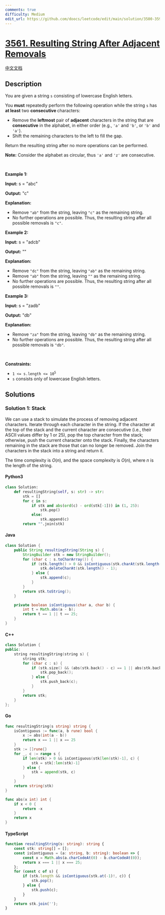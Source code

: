 ```yaml
---
comments: true
difficulty: Medium
edit_url: https://github.com/doocs/leetcode/edit/main/solution/3500-3599/3561.Resulting%20String%20After%20Adjacent%20Removals/README_EN.md
---
```


<!-- problem:start -->

# [3561. Resulting String After Adjacent Removals](https://leetcode.com/problems/resulting-string-after-adjacent-removals)

[中文文档](/solution/3500-3599/3561.Resulting%20String%20After%20Adjacent%20Removals/README.md)

## Description

<!-- description:start -->

<p>You are given a string <code>s</code> consisting of lowercase English letters.</p>

<p>You <strong>must</strong> repeatedly perform the following operation while the string <code>s</code> has <strong>at least</strong> two <strong>consecutive </strong>characters:</p>

<ul>
	<li>Remove the <strong>leftmost</strong> pair of <strong>adjacent</strong> characters in the string that are <strong>consecutive</strong> in the alphabet, in either order (e.g., <code>&#39;a&#39;</code> and <code>&#39;b&#39;</code>, or <code>&#39;b&#39;</code> and <code>&#39;a&#39;</code>).</li>
	<li>Shift the remaining characters to the left to fill the gap.</li>
</ul>

<p>Return the resulting string after no more operations can be performed.</p>

<p><strong>Note:</strong> Consider the alphabet as circular, thus <code>&#39;a&#39;</code> and <code>&#39;z&#39;</code> are consecutive.</p>

<p>&nbsp;</p>
<p><strong class="example">Example 1:</strong></p>

<div class="example-block">
<p><strong>Input:</strong> <span class="example-io">s = &quot;abc&quot;</span></p>

<p><strong>Output:</strong> <span class="example-io">&quot;c&quot;</span></p>

<p><strong>Explanation:</strong></p>

<ul>
	<li>Remove <code>&quot;ab&quot;</code> from the string, leaving <code>&quot;c&quot;</code> as the remaining string.</li>
	<li>No further operations are possible. Thus, the resulting string after all possible removals is <code>&quot;c&quot;</code>.</li>
</ul>
</div>

<p><strong class="example">Example 2:</strong></p>

<div class="example-block">
<p><strong>Input:</strong> <span class="example-io">s = &quot;adcb&quot;</span></p>

<p><strong>Output:</strong> <span class="example-io">&quot;&quot;</span></p>

<p><strong>Explanation:</strong></p>

<ul>
	<li>Remove <code>&quot;dc&quot;</code> from the string, leaving <code>&quot;ab&quot;</code> as the remaining string.</li>
	<li>Remove <code>&quot;ab&quot;</code> from the string, leaving <code>&quot;&quot;</code> as the remaining string.</li>
	<li>No further operations are possible. Thus, the resulting string after all possible removals is <code>&quot;&quot;</code>.</li>
</ul>
</div>

<p><strong class="example">Example 3:</strong></p>

<div class="example-block">
<p><strong>Input:</strong> <span class="example-io">s = &quot;zadb&quot;</span></p>

<p><strong>Output:</strong> <span class="example-io">&quot;db&quot;</span></p>

<p><strong>Explanation:</strong></p>

<ul>
	<li>Remove <code>&quot;za&quot;</code> from the string, leaving <code>&quot;db&quot;</code> as the remaining string.</li>
	<li>No further operations are possible. Thus, the resulting string after all possible removals is <code>&quot;db&quot;</code>.</li>
</ul>
</div>

<p>&nbsp;</p>
<p><strong>Constraints:</strong></p>

<ul>
	<li><code>1 &lt;= s.length &lt;= 10<sup>5</sup></code></li>
	<li><code>s</code> consists only of lowercase English letters.</li>
</ul>

<!-- description:end -->

## Solutions

<!-- solution:start -->

### Solution 1: Stack

We can use a stack to simulate the process of removing adjacent characters. Iterate through each character in the string. If the character at the top of the stack and the current character are consecutive (i.e., their ASCII values differ by 1 or 25), pop the top character from the stack; otherwise, push the current character onto the stack. Finally, the characters remaining in the stack are those that can no longer be removed. Join the characters in the stack into a string and return it.

The time complexity is $O(n)$, and the space complexity is $O(n)$, where $n$ is the length of the string.

<!-- tabs:start -->

#### Python3

```python
class Solution:
    def resultingString(self, s: str) -> str:
        stk = []
        for c in s:
            if stk and abs(ord(c) - ord(stk[-1])) in (1, 25):
                stk.pop()
            else:
                stk.append(c)
        return "".join(stk)
```

#### Java

```java
class Solution {
    public String resultingString(String s) {
        StringBuilder stk = new StringBuilder();
        for (char c : s.toCharArray()) {
            if (stk.length() > 0 && isContiguous(stk.charAt(stk.length() - 1), c)) {
                stk.deleteCharAt(stk.length() - 1);
            } else {
                stk.append(c);
            }
        }
        return stk.toString();
    }

    private boolean isContiguous(char a, char b) {
        int t = Math.abs(a - b);
        return t == 1 || t == 25;
    }
}
```

#### C++

```cpp
class Solution {
public:
    string resultingString(string s) {
        string stk;
        for (char c : s) {
            if (stk.size() && (abs(stk.back() - c) == 1 || abs(stk.back() - c) == 25)) {
                stk.pop_back();
            } else {
                stk.push_back(c);
            }
        }
        return stk;
    }
};
```

#### Go

```go
func resultingString(s string) string {
	isContiguous := func(a, b rune) bool {
		x := abs(int(a - b))
		return x == 1 || x == 25
	}
	stk := []rune{}
	for _, c := range s {
		if len(stk) > 0 && isContiguous(stk[len(stk)-1], c) {
			stk = stk[:len(stk)-1]
		} else {
			stk = append(stk, c)
		}
	}
	return string(stk)
}

func abs(x int) int {
	if x < 0 {
		return -x
	}
	return x
}
```

#### TypeScript

```ts
function resultingString(s: string): string {
    const stk: string[] = [];
    const isContiguous = (a: string, b: string): boolean => {
        const x = Math.abs(a.charCodeAt(0) - b.charCodeAt(0));
        return x === 1 || x === 25;
    };
    for (const c of s) {
        if (stk.length && isContiguous(stk.at(-1)!, c)) {
            stk.pop();
        } else {
            stk.push(c);
        }
    }
    return stk.join('');
}
```

<!-- tabs:end -->

<!-- solution:end -->

<!-- problem:end -->
